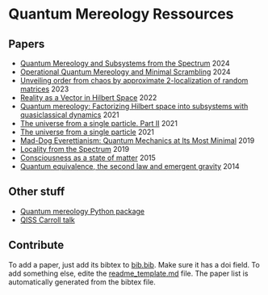 # Quantum Mereology Ressources

## Papers
- [Quantum Mereology and Subsystems from the Spectrum](https://doi.org/10.1007/s10701-024-00813-2) 2024
- [Operational Quantum Mereology and Minimal Scrambling](https://doi.org/10.22331/q-2024-07-11-1406) 2024
- [Unveiling order from chaos by approximate 2-localization of random matrices](https://doi.org/10.1073/pnas.2308006120) 2023
- [Reality as a Vector in Hilbert Space](https://doi.org/10.1007/978-3-030-99642-0_15) 2022
- [Quantum mereology: Factorizing Hilbert space into subsystems with quasiclassical dynamics](https://doi.org/10.1103/PhysRevA.103.022213) 2021
- [The universe from a single particle. Part II](https://doi.org/10.1007/JHEP10(2021)102) 2021
- [The universe from a single particle](https://doi.org/10.1007/JHEP01(2021)140) 2021
- [Mad-Dog Everettianism: Quantum Mechanics at Its Most Minimal](https://doi.org/10.1007/978-3-030-11301-8_10) 2019
- [Locality from the Spectrum](https://doi.org/10.1007/s00220-019-03376-w) 2019
- [Consciousness as a state of matter](https://doi.org/10.1016/j.chaos.2015.03.014) 2015
- [Quantum equivalence, the second law and emergent gravity](https://doi.org/10.48550/arXiv.1411.3901) 2014


## Other stuff
- [Quantum mereology Python package](https://nicolasloizeau.github.io/quantum_mereology/)
- [QISS Carroll talk](https://www.youtube.com/watch?v=HOssfva2IBo)

## Contribute
To add a paper, just add its bibtex to [bib.bib](bib.bib). Make sure it has a doi field.
To add something else, edite the [readme_template.md](readme_template.md) file. The paper list is automatically generated from the bibtex file.
